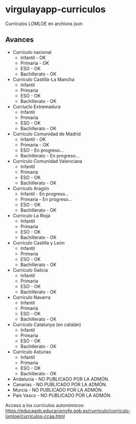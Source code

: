 # virgulayapp-curriculos
Currículos LOMLOE en archivos json

## Avances
* Currículo nacional
  * Infantil - OK
  * Primaria - OK
  * ESO - OK
  * Bachillerato - OK
* Currículo Castilla-La Mancha
  * Infantil
  * Primaria
  * ESO - OK
  * Bachillerato - OK
* Curríuclo Extremadura
  * Infantil
  * Primaria
  * ESO - OK
  * Bachillerato - OK
* Currículo Comunidad de Madrid
  * Infantil - OK
  * Primaria - OK
  * ESO - En progreso...
  * Bachillerato - En progreso...
* Currículo Comunidad Valenciana
  * Infantil
  * Primaria
  * ESO - OK
  * Bachillerato - OK
* Currículo Aragón
  * Infantil - En progreso...
  * Primaria - En progreso...
  * ESO - OK
  * Bachillerato - OK
* Currículo La Rioja
  * Infantil
  * Primaria
  * ESO - OK
  * Bachillerato - OK
* Currículo Castilla y León
  * Infantil
  * Primaria
  * ESO - OK
  * Bachillerato - OK 
* Currículo Galicia
  * Infantil
  * Primaria
  * ESO - OK
  * Bachillerato - OK
* Currículo Navarra
  * Infantil
  * Primaria
  * ESO - OK
  * Bachillerato - OK 
* Currículo Catalunya (en catalán)
  * Infantil
  * Primaria
  * ESO - OK
  * Bachillerato - OK 
* Currículo Asturias
  * Infantil
  * Primaria
  * ESO - OK
  * Bachillerato - OK
* Andalucía - NO PUBLICADO POR LA ADMÓN.
* Canarias - NO PUBLICADO POR LA ADMÓN.
* Murcia - NO PUBLICADO POR LA ADMÓN.
* País Vasco - NO PUBLICADO POR LA ADMÓN.


Acceso a los currículos autonómicos: https://educagob.educacionyfp.gob.es/curriculo/curriculo-lomloe/curriculos-ccaa.html